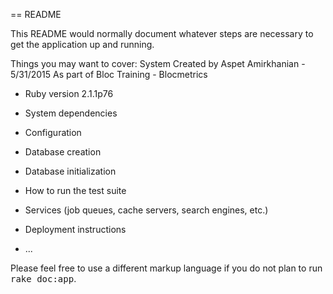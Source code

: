 == README

This README would normally document whatever steps are necessary to get the
application up and running.

Things you may want to cover:
System Created by Aspet Amirkhanian - 5/31/2015
As part of Bloc Training - Blocmetrics 
* Ruby version
2.1.1p76

* System dependencies

* Configuration

* Database creation

* Database initialization

* How to run the test suite

* Services (job queues, cache servers, search engines, etc.)

* Deployment instructions

* ...


Please feel free to use a different markup language if you do not plan to run
<tt>rake doc:app</tt>.
